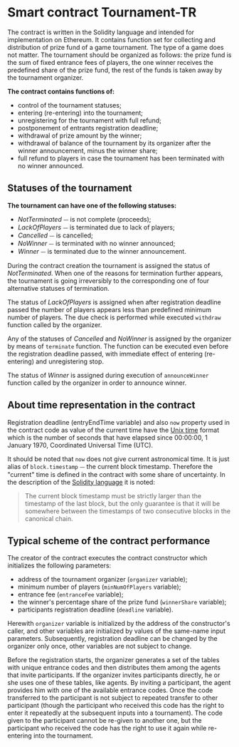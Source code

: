 # Smart contract Tournament-TR

The contract is written in the Solidity language and intended for implementation on Ethereum. It contains function set for collecting and distribution of prize fund of a game tournament. The type of a game does not matter. The tournament should be organized as follows: the prize fund is the sum of fixed entrance fees of players, the one winner receives the predefined share of the prize fund, the rest of the funds is taken away by the tournament organizer.

**The contract contains functions of:**

* control of the tournament statuses;
* entering (re-entering) into the tournament;
* unregistering for the tournament with full refund;
* postponement of entrants registration deadline;
* withdrawal of prize amount by the winner;
* withdrawal of balance of the tournament by its organizer after the winner announcement, minus the winner share;
* full refund to players in case the tournament has been terminated with no winner announced.

## Statuses of the tournament

**The tournament can have one of the following statuses:**

* *NotTerminated* ⏤ is not complete (proceeds);
* *LackOfPlayers* ⏤ is terminated due to lack of players;
* *Cancelled* ⏤ is cancelled;
* *NoWinner* ⏤ is terminated with no winner announced;
* *Winner* ⏤ is terminated due to the winner announcement.

During the contract creation the tournament is assigned the status of *NotTerminated*. When one of the reasons for termination further appears, the tournament is going irreversibly to the corresponding one of four alternative statuses of termination.

The status of *LackOfPlayers* is assigned when after registration deadline passed the number of players appears less than predefined minimum number of players. The due check is performed while executed `withdraw` function called by the organizer.

Any of the statuses of *Cancelled* and *NoWinner* is assigned by the organizer by means of `terminate` function. The function can be executed even before the registration deadline passed, with immediate effect of entering (re-entering) and unregistering stop.

The status of *Winner* is assigned during execution of `announceWinner` function called by the organizer in order to announce winner.

## About time representation in the contract

Registration deadline (entryEndTime variable) and also `now` property used in the contract code as value of the current time have the [Unix time](https://en.wikipedia.org/wiki/Unix_time) format which is the number of seconds that have elapsed since 00:00:00, 1 January 1970, Coordinated Universal Time (UTC).

It should be noted that `now` does not give current astronomical time. It is just alias of `block.timestamp` ⏤ the current block timestamp. Therefore the "current" time is defined in the contract with some share of uncertainty. In the description of the [Solidity language](https://solidity.readthedocs.io/en/v0.5.6/units-and-global-variables.html#index-2) it is noted:

>The current block timestamp must be strictly larger than the timestamp of the last block, but the only guarantee is that it will be somewhere between the timestamps of two consecutive blocks in the canonical chain.

## Typical scheme of the contract performance

The creator of the contract executes the contract constructor which initializes the following parameters:

* address of the tournament organizer (`organizer` variable);
* minimum number of players (`minNumOfPlayers` variable);
* entrance fee (`entranceFee` variable);
* the winner's percentage share of the prize fund (`winnerShare` variable);
* participants registration deadline (`deadline` variable).

Herewith `organizer` variable is initialized by the address of the constructor's caller, and other variables are initialized by values of the same-name input parameters. Subsequently, registration deadline can be changed by the organizer only once, other variables are not subject to change.

Before the registration starts, the organizer generates a set of the tables with unique entrance codes and then distributes them among the agents that invite participants. If the organizer invites participants directly, he or she uses one of these tables, like agents. By inviting a participant, the agent provides him with one of the available entrance codes. Once the code transferred to the participant is not subject to repeated transfer to other participant (though the participant who received this code has the right to enter it repeatedly at the subsequent inputs into a tournament). The code given to the participant cannot be re-given to another one, but the participant who received the code has the right to use it again while re-entering into the tournament.

